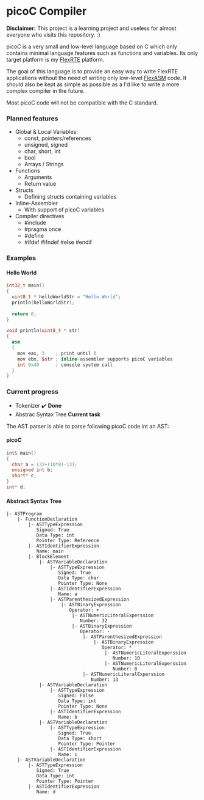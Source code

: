 # picoC Compiler

**Disclaimer:** This project is a learning project and useless for almost everyone who visits this repository. :)

picoC is a very small and low-level language based on C which only contains minimal language features such as functions and variables. Its only target platform is my [FlexRTE](https://github.com/pointermess/FlexRTE-X) platform.

The goal of this language is to provide an easy way to write FlexRTE applications without the need of writing only low-level [FlexASM](https://github.com/pointermess/FlexASM-Compiler) code. It should also be kept as simple as possible as a I'd like to write a more complex compiler in the future.

Most picoC code will not be compatible with the C standard.

### Planned features
- Global & Local Variables:
    - const, pointers/references
    - unsigned, signed
    - char, short, int
    - bool
    - Arrays / Strings
- Functions
    - Arguments
    - Return value
- Structs
    - Defining structs containing variables
- Inline-Assembler
    - With support of picoC variables
- Compiler directives
    - #include
    - #pragma once
    - #define
    - #ifdef #ifndef #else #endif

### Examples
#### Hello World
```cpp
int32_t main()
{
  uint8_t * helloWorldStr = "Hello World";
  println(helloWorldStr);
  
  return 0;
}

void println(uint8_t * str)
{
  asm
  {
    mov eax, 3    ; print until 0
    mov ebx, $str ; inline-assembler supports picoC variables
    int 0x40      ; console system call
  }
}
```

### Current progress
- Tokenizer :heavy_check_mark: **Done**
- Abstrac Syntax Tree **Current task**

The AST parser is able to parse following picoC code int an AST:

#### picoC
```cpp
int& main()
{
  char a = (32+(10*8)-13);
  unsigned int b;
  short* c;
}
int* d;
```

#### Abstract Syntax Tree
```
|- ASTProgram
    |- FunctionDeclaration
        |- ASTTypeExpression
           Signed: True
           Data Type: int
           Pointer Type: Reference
        |- ASTIdentifierExpression
           Name: main
        |- BlockElement
            |- ASTVariableDeclaration
                |- ASTTypeExpression
                   Signed: True
                   Data Type: char
                   Pointer Type: None
                |- ASTIdentifierExpression
                   Name: a
                |- ASTParenthesizedExpression
                    |- ASTBinaryExpression
                       Operator: +
                        |- ASTNumericLiteralExperssion
                           Number: 32
                        |- ASTBinaryExpression
                           Operator: -
                            |- ASTParenthesizedExpression
                                |- ASTBinaryExpression
                                   Operator: *
                                    |- ASTNumericLiteralExperssion
                                       Number: 10
                                    |- ASTNumericLiteralExperssion
                                       Number: 8
                            |- ASTNumericLiteralExperssion
                               Number: 13
            |- ASTVariableDeclaration
                |- ASTTypeExpression
                   Signed: False
                   Data Type: int
                   Pointer Type: None
                |- ASTIdentifierExpression
                   Name: b
            |- ASTVariableDeclaration
                |- ASTTypeExpression
                   Signed: True
                   Data Type: short
                   Pointer Type: Pointer
                |- ASTIdentifierExpression
                   Name: c
    |- ASTVariableDeclaration
        |- ASTTypeExpression
           Signed: True
           Data Type: int
           Pointer Type: Pointer
        |- ASTIdentifierExpression
           Name: d
```
